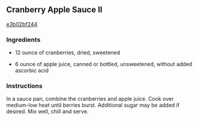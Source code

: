 ## Cranberry Apple Sauce II

[e3b02bf244](http://allrecipes.com/recipe/cranberry-apple-sauce-ii/)

### Ingredients

 - 12 ounce of cranberries, dried, sweetened

 - 6 ounce of apple juice, canned or bottled, unsweetened, without added ascorbic acid

### Instructions

In a sauce pan, combine the cranberries and apple juice. Cook over medium-low heat until berries burst. Additional sugar may be added if desired. Mix well, chill and serve.